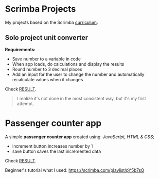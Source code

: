 # Scrimba Projects

My projects based on the Scrimba [curriculum](https://scrimba.com/dashboard?tab=overview).

## Solo project unit converter

**Requirements:**
- Save number to a variable in code
- When app loads, do calculations and display the results
- Round number to 3 decimal places
- Add an input for the user to change the number and automatically recalculate values when it changes

Check [RESULT](https://arcismd.github.io/scrimba-projects/solo-project-unit-converter/).

> I realize it's not done in the most consistent way, but it's my first attempt.

# Passenger counter app

A simple **passenger counter app** created using: _JavaScript, HTML & CSS_;

- increment button increases number by 1
- save button saves the last incremented data

Check [RESULT](https://arcismd.github.io/scrimba-projects/passenger-counter-app/).

Beginner's tutorial what I used: https://scrimba.com/playlist/pY5b7sQ
